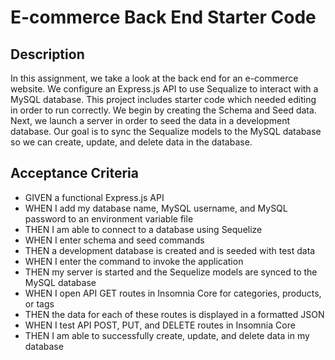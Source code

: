 # E-commerce Back End Starter Code

## Description 
In this assignment, we take a look at the back end for an e-commerce website. We configure an Express.js API to use Sequalize to interact with a MySQL database. This project includes starter code which needed editing in order to run correctly. We begin by creating the Schema and Seed data. Next, we launch a server in order to seed the data in a development database. Our goal is to sync the Sequalize models to the MySQL database so we can create, update, and delete data in the database. 

## Acceptance Criteria
- GIVEN a functional Express.js API
- WHEN I add my database name, MySQL username, and MySQL password to an environment variable file
- THEN I am able to connect to a database using Sequelize
- WHEN I enter schema and seed commands
- THEN a development database is created and is seeded with test data
- WHEN I enter the command to invoke the application
- THEN my server is started and the Sequelize models are synced to the MySQL database
- WHEN I open API GET routes in Insomnia Core for categories, products, or tags
- THEN the data for each of these routes is displayed in a formatted JSON
- WHEN I test API POST, PUT, and DELETE routes in Insomnia Core
- THEN I am able to successfully create, update, and delete data in my database